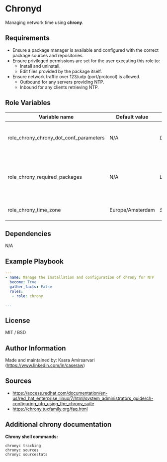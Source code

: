 # Chronyd

Managing network time using **chrony**.

## Requirements

- Ensure a package manager is available and configured with the correct package sources and repositories.
- Ensure privileged permissions are set for the user executing this role to:
  - Install and uninstall.
  - Edit files provided by the package itself.
- Ensure network traffic over 123/udp (port/protocol) is allowed.
  - Outbound for any servers providing NTP.
  - Inbound for any clients retrieving NTP.

## Role Variables

| Variable name | Default value | Type | Options/Contents | Description |
|---------------|------------------------|------|------------------|-------------|
| role_chrony_chrony_dot_conf_parameters| N/A | *Dictionary* | *Default chrony configuration options* | A dictionary containing the native configuration of chorny. |
| role_chrony_required_packages | N/A | *List* | *Package names* | A list of packages that need to be installed for chrony to work properly. |
| role_chrony_time_zone | Europe/Amsterdam | *String* | *All ISO standard timezones* | The timezone to set. |

## Dependencies

N/A

## Example Playbook

```yaml
---
- name: Manage the installation and configuration of chrony for NTP
  become: True
  gather_facts: False
  roles:
   - role: chrony

...
```

## License

MIT / BSD

## Author Information

Made and maintained by: Kasra Amirsarvari (https://www.linkedin.com/in/caseraw)

## Sources

- https://access.redhat.com/documentation/en-us/red_hat_enterprise_linux/7/html/system_administrators_guide/ch-configuring_ntp_using_the_chrony_suite
- https://chrony.tuxfamily.org/faq.html

## Additional chrony documentation

**Chrony shell commands:**

```shell
chronyc tracking
chronyc sources
chronyc sourcestats
```
